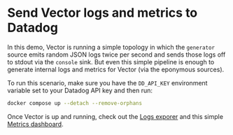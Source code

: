# Send Vector logs and metrics to Datadog

In this demo, Vector is running a simple topology in which the `generator` source emits random JSON
logs twice per second and sends those logs off to stdout via the `console` sink. But even this
simple pipeline is enough to generate internal logs and metrics for Vector (via the eponymous
sources).

To run this scenario, make sure you have the `DD_API_KEY` environment variable set to your Datadog
API key and then run:

```bash
docker compose up --detach --remove-orphans
```

Once Vector is up and running, check out the [Logs exporer][logs] and this simple
[Metrics dashboard][metrics].

[logs]: https://app.datadoghq.com/logs?query=%40tag%3Avector
[metrics]: https://app.datadoghq.com/metric/explorer?live=true&tile_size=m&exp_metric=vector.events_in_total&exp_agg=avg&exp_row_type=metric
